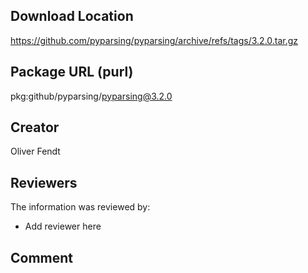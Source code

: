 ## Download Location

https://github.com/pyparsing/pyparsing/archive/refs/tags/3.2.0.tar.gz

## Package URL (purl)

pkg:github/pyparsing/pyparsing@3.2.0

## Creator

Oliver Fendt

## Reviewers

The information was reviewed by:

* Add reviewer here

## Comment

